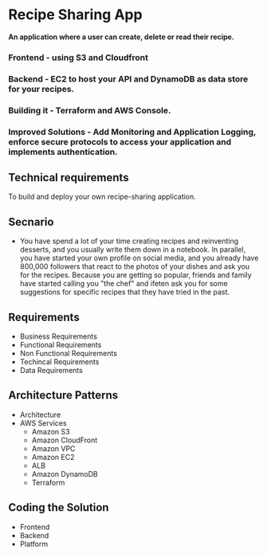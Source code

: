 # Recipe Sharing App
**An application where a user can create, delete or read their recipe.**

### Frontend - using S3 and Cloudfront
### Backend - EC2 to host your API and DynamoDB as data store for your recipes.



### Building it - Terraform and AWS Console.

### Improved Solutions - Add Monitoring and Application Logging, enforce secure protocols to access your application and implements authentication.


## Technical requirements

To build and deploy your own recipe-sharing application.


## Secnario 
   - You have spend a lot of your time creating recipes and reinventing desserts, and you usually write them down in a notebook. In parallel, you have started your own profile on social media, and you already have 800,000 followers that react to the photos of your dishes and ask you for the recipes. Because you are getting so popular, friends and family have started calling you "the chef" and ifeten ask you for some suggestions for specific recipes that they have tried in the past.




## Requirements
  - Business Requirements
  - Functional Requirements
  - Non Functional Requirements
  - Techincal Requirements
  - Data Requirements


## Architecture Patterns

 - Architecture
 - AWS Services
    - Amazon S3
    - Amazon CloudFront
    - Amazon VPC
    - Amazon EC2
    - ALB
    - Amazon DynamoDB
    - Terraform

## Coding the Solution

  - Frontend
  - Backend
  - Platform

  




